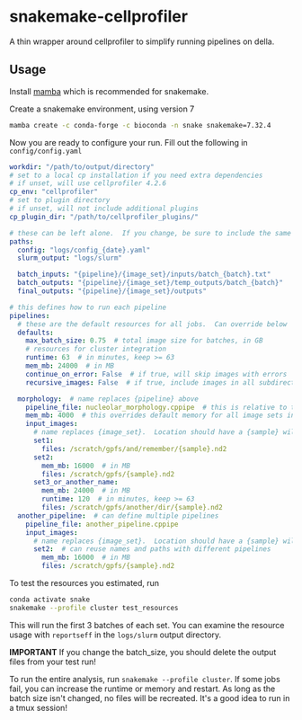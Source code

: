 # snakemake-cellprofiler

A thin wrapper around cellprofiler to simplify running pipelines on della.

## Usage

Install [mamba](https://github.com/conda-forge/miniforge?tab=readme-ov-file#install)
which is recommended for snakemake.

Create a snakemake environment, using version 7
```bash
mamba create -c conda-forge -c bioconda -n snake snakemake=7.32.4
```

Now you are ready to configure your run.  Fill out the following in `config/config.yaml`
```yaml
workdir: "/path/to/output/directory"
# set to a local cp installation if you need extra dependencies
# if unset, will use cellprofiler 4.2.6
cp_env: "cellprofiler"
# set to plugin directory
# if unset, will not include additional plugins
cp_plugin_dir: "/path/to/cellprofiler_plugins/"

# these can be left alone.  If you change, be sure to include the same wildcards
paths:
  config: "logs/config_{date}.yaml"
  slurm_output: "logs/slurm"

  batch_inputs: "{pipeline}/{image_set}/inputs/batch_{batch}.txt"
  batch_outputs: "{pipeline}/{image_set}/temp_outputs/batch_{batch}"
  final_outputs: "{pipeline}/{image_set}/outputs"

# this defines how to run each pipeline
pipelines:
  # these are the default resources for all jobs.  Can override below
  defaults:
    max_batch_size: 0.75  # total image size for batches, in GB
    # resources for cluster integration
    runtime: 63  # in minutes, keep >= 63
    mem_mb: 24000  # in MB
    continue_on_error: False  # if true, will skip images with errors
    recursive_images: False  # if true, include images in all subdirectories

  morphology:  # name replaces {pipeline} above
    pipeline_file: nucleolar_morphology.cppipe  # this is relative to the working directory
    mem_mb: 4000  # this overrides default memory for all image sets in this pipeline
    input_images:
      # name replaces {image_set}.  Location should have a {sample} wildcard
      set1:
        files: /scratch/gpfs/and/remember/{sample}.nd2
      set2:
        mem_mb: 16000  # in MB
        files: /scratch/gpfs/{sample}.nd2
      set3_or_another_name:
        mem_mb: 24000  # in MB
        runtime: 120  # in minutes, keep >= 63
        files: /scratch/gpfs/another/dir/{sample}.nd2
  another_pipeline:  # can define multiple pipelines
    pipeline_file: another_pipeline.cppipe
    input_images:
      # name replaces {image_set}.  Location should have a {sample} wildcard
      set2:  # can reuse names and paths with different pipelines
        mem_mb: 16000  # in MB
        files: /scratch/gpfs/{sample}.nd2
```

To test the resources you estimated, run
```bash
conda activate snake
snakemake --profile cluster test_resources
```
This will run the first 3 batches of each set.  You can examine the resource usage
with `reportseff` in the `logs/slurm` output directory.

**IMPORTANT** If you change the batch_size, you should delete the output files from
your test run!

To run the entire analysis, run `snakemake --profile cluster`.  If some jobs
fail, you can increase the runtime or memory and restart.  As long as the
batch size isn't changed, no files will be recreated.  It's a good idea to
run in a tmux session!
